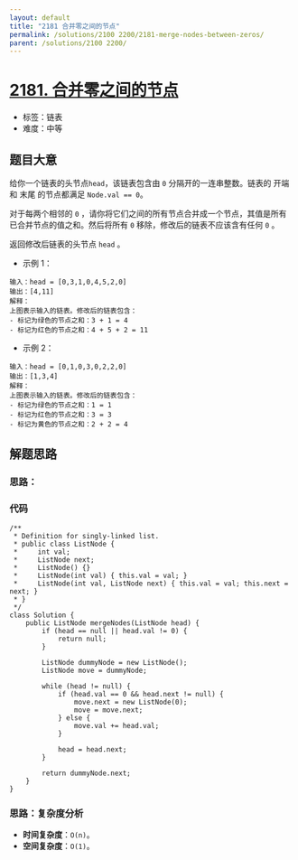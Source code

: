 ```yaml
---
layout: default
title: "2181 合并零之间的节点"
permalink: /solutions/2100 2200/2181-merge-nodes-between-zeros/
parent: /solutions/2100 2200/
---
```


# [2181. 合并零之间的节点](https://leetcode.cn/problems/merge-nodes-in-between-zeros/description/)

- 标签：链表
- 难度：中等

## 题目大意

给你一个链表的头节点`head`，该链表包含由 `0` 分隔开的一连串整数。链表的 开端 和 末尾 的节点都满足 `Node.val == 0`。

对于每两个相邻的 `0` ，请你将它们之间的所有节点合并成一个节点，其值是所有已合并节点的值之和。然后将所有 `0`
移除，修改后的链表不应该含有任何 `0` 。

返回修改后链表的头节点 `head` 。

- 示例 1：

```
输入：head = [0,3,1,0,4,5,2,0]
输出：[4,11]
解释：
上图表示输入的链表。修改后的链表包含：
- 标记为绿色的节点之和：3 + 1 = 4
- 标记为红色的节点之和：4 + 5 + 2 = 11
```

- 示例 2：

```
输入：head = [0,1,0,3,0,2,2,0]
输出：[1,3,4]
解释：
上图表示输入的链表。修改后的链表包含：
- 标记为绿色的节点之和：1 = 1
- 标记为红色的节点之和：3 = 3
- 标记为黄色的节点之和：2 + 2 = 4
```

## 解题思路

### 思路：

### 代码

```java[]
/**
 * Definition for singly-linked list.
 * public class ListNode {
 *     int val;
 *     ListNode next;
 *     ListNode() {}
 *     ListNode(int val) { this.val = val; }
 *     ListNode(int val, ListNode next) { this.val = val; this.next = next; }
 * }
 */
class Solution {
    public ListNode mergeNodes(ListNode head) {
        if (head == null || head.val != 0) {
            return null;
        }

        ListNode dummyNode = new ListNode();
        ListNode move = dummyNode;

        while (head != null) {
            if (head.val == 0 && head.next != null) {
                move.next = new ListNode(0);
                move = move.next;
            } else {
                move.val += head.val;
            }

            head = head.next;
        }

        return dummyNode.next;
    }
}
```

### 思路：复杂度分析

- **时间复杂度**：`O(n)`。
- **空间复杂度**：`O(1)`。
